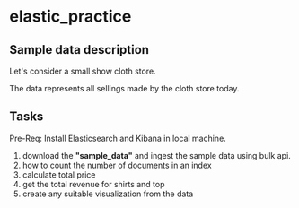# elastic_practice

## Sample data description
Let's consider a small show cloth store.

The data represents all sellings made by the cloth store today.

## Tasks

Pre-Req: Install Elasticsearch and Kibana in local machine.
1. download the **"sample_data"** and ingest the sample data using bulk api.
2. how to count the number of documents in an index
3. calculate total price
4. get the total revenue for shirts and top
5. create any suitable visualization from the data
